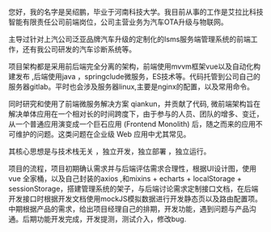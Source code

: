 您好，我的名字是吴绍鹏，毕业于河南科技大学。我目前从事的工作是艾拉比科技智能有限责任公司前端岗位，公司主营业务为汽车OTA升级与物联网。

主导过针对上汽公司泛亚品牌汽车升级的定制化的Isms服务端管理系统的前端工作，还有我公司研发的汽车诊断系统等。

项目架构都是采用前后端完全分离的架构，前端使用mvvm框架vue以及自动化构建发布 ,后端使用java ，springclude微服务，ES技术等。代码托管到公司自己的服务器gitlab。平时也会涉及服务器linux,主要是nginx的配置，以及常用命令。

同时研究和使用了前端微服务解决方案 qiankun，并贡献了代码, 微前端架构旨在解决单体应用在一个相对长的时间跨度下，由于参与的人员、团队的增多、变迁，从一个普通应用演变成一个巨石应用 (Frontend Monolith) 后，随之而来的应用不可维护的问题。这类问题在企业级 Web 应用中尤其常见。

其核心思想是与技术栈无关 ，独立开发，独立部署 ，独立运行。

项目的流程，项目初期确认需求并与后端评估需求合理性，根据UI设计图，使用vue 全家桶，以及自己封装的axios ,和mixins + echarts + localStorage + sessionStorage，搭建管理系统的架子，与后端讨论需求定制接口文档，在后端开发接口时根据开发文档使用mockJS模拟数据进行开发静态页以及路由配置项。中期根据产品的需求，给出项目经理自己的排期，开发功能，遇到问题与产品沟通。后期功能开发完成，开发提测，测试介入，修改bug.

